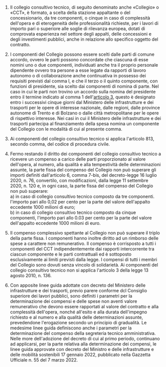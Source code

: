 1. Il collegio consultivo tecnico, di seguito denominato anche «Collegio» o «CCT», è formato, a scelta della stazione appaltante o del concessionario, da tre componenti, o cinque in caso di complessità dell'opera e di eterogeneità delle professionalità richieste, per i lavori di importo pari o superiore alle soglie di rilevanza europea, dotati di comprovata esperienza nel settore degli appalti, delle concessioni e degli investimenti pubblici, anche in relazione allo specifico oggetto del contratto.

2. I componenti del Collegio possono essere scelti dalle parti di comune accordo, ovvero le parti possono concordate che ciascuna di esse nomini uno o due componenti, individuati anche tra il proprio personale dipendente ovvero tra persone a esse legate da rapporti di lavoro autonomo o di collaborazione anche continuativa in possesso dei requisiti previsti dal comma l, e che il terzo o il quinto componente, con funzioni di presidente, sia scelto dai componenti di nomina di parte. Nel caso in cui le parti non trovino un accordo sulla nomina del presidente entro il termine indicato al comma 1 dell'[articolo 3](/allegato-5.2-articolo-1/2), questo è designato entro i successivi cinque giorni dal Ministero delle infrastrutture e dei trasporti per le opere di interesse nazionale, dalle regioni, dalle province autonome di Trento e di Bolzano o dalle città metropolitane per le opere di rispettivo interesse. Nei casi in cui il Ministero delle infrastrutture e dei trasporti partecipa al finanziamento della spesa nomina un componente del Collegio con le modalità di cui al presente comma.

3. Ai componenti del collegio consultivo tecnico si applica l'articolo 813, secondo comma, del codice di procedura civile.

4. Fermo restando il diritto dei componenti del collegio consultivo tecnico a ricevere un compenso a carico delle parti proporzionato al valore dell'opera, al numero, alla qualità e alla tempestività delle determinazioni assunte, la parte fissa del compenso del Collegio non può superare gli importi definiti dall'articolo 6, comma 7-bis, del decreto-legge 16 luglio 2020, n. 76, convertilo, con modificazioni, dalla legge 11 settembre 2020, n. 120 e, in ogni caso, la parte fissa del compenso del Collegio non può superare:<br>a) in caso di collegio consultivo tecnico composto da tre componenti. l'importo pari allo 0,02 per cento per la parte del valore dell'appalto eccedente 1000 milioni di euro;<br>b) in caso di collegio consultivo tecnico composto da cinque componenti, l'importo pari allo 0.03 per cento per la parte del valore dell'appalto eccedente 1000 milioni di euro.

5. Il compenso complessivo spettante al Collegio non può superare il triplo della parte fissa. I componenti hanno inoltre diritto ad un rimborso delle spese a carattere non remunerativo. Il compenso è corrisposto a tutti i componenti del CCT indipendentemente dai rapporti intercorrente tra ciascun componente e le parti contrattuali ed è sottoposto esclusivamente ai limiti previsti dalla legge. I compensi di tutti i membri del Collegio sono dovuti senza vincolo di solidarietà. Ai componenti del collegio consultivo tecnico non si applica l'articolo 3 della legge 13 agosto 2010, n. 136.

6. Con apposite linee guida adottate con decreto del Ministero delle infrastrutture e dei trasporti, previo parere conforme dcl Consiglio superiore dei lavori pubblici, sono definiti i parametri per la determinazione dei compensi e delle spese non aventi valore remunerativo che devono essere rapportati al valore del contratto e alla complessità dell'opera, nonché all'esito e alla durata dell'impegno richiesto e al numero e alla qualità delle determinazioni assunte, prevedendone l'erogazione secondo un principio di gradualità. Le medesime linee guida definiscono anche i parametri per la determinazione del compenso della segreteria tecnico amministrativa. Nelle more dell'adozione del decreto di cui al primo periodo, continuano ad applicarsi, per la parte relativa alla determinazione dei compensi, le linee guida approvate con decreto del Ministro e delle infrastrutture e delle mobilità sostenibili 17 gennaio 2022, pubblicato nella Gazzetta Ufficiale n. 55 del 7 marzo 2022.